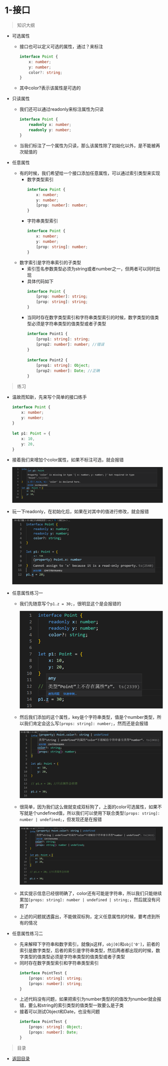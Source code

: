 # 1-接口

> 知识大纲

* 可选属性
    * 接口也可以定义可选的属性，通过？来标注
        ```ts
        interface Point {
            x: number;
            y: number;
            color?: string;
        }        
        ```
    * 其中color?表示该属性是可选的 

* 只读属性
    * 我们还可以通过readonly来标注属性为只读
        ```ts
        interface Point {
            readonly x: number;
            readonly y: number;
        }        
        ``` 
    * 当我们标注了一个属性为只读，那么该属性除了初始化以外，是不能被再次赋值的 

* 任意属性
    * 有的时候，我们希望给一个接口添加任意属性，可以通过索引类型来实现
        * 数字类型索引
            ```ts
            interface Point {
                x: number;
                y: number;
                [prop: number]: number;
            }
            ```
        * 字符串类型索引 
            ```ts
            interface Point {
                x: number;
                y: number;
                [prop: string]: number;
            }
            ```  
    * 数字索引是字符串索引的子类型
        * 索引签名参数类型必须为string或者number之一，但两者可以同时出现
        * 具体代码如下
            ```ts
            interface Point {
                [prop: number]: string;
                [prop: string]: string;
            }
            ```   
        * 当同时存在数字类型索引和字符串类型索引的时候，数字类型的值类型必须是字符串类型的值类型或者子类型
            ```ts
            interface Point1 {
                [prop1: string]: string;
                [prop2: number]: number; //错误
            }

            interface Point2 {
                [prop1: string]: Object;
                [prop2: number]: Date; //正确
            }
            ```               

> 练习

* 温故而知新，先来写个简单的接口练手
    ```ts
    interface Point {
        x: number;
        y: number;
    }

    let p1: Point = {
        x: 10,
        y: 20,
    }    
    ```

* 接着我们来增加个color属性，如果不标注可选，就会报错 

    ![](./images/不标注可选属性报错.jpg)

* 玩一下readonly，在初始化后，如果在对其中的值进行修改，就会报错  

    ![](./images/修改只读属性报错.jpg)

* 任意属性练习一
    * 我们先随意写个`p1.z = 30;`，很明显这个是会报错的 

        ![](./images/随意添加个属性报错.jpg)   

    * 然后我们添加的这个属性，key是个字符串类型，值是个number类型，所以我们肯定会这么写`[props: string]: number;`，然而还是会报错  

        ![](./images/继续报错1.jpg)  

    * 很简单，因为我们这么做就变成双标狗了，上面的color可选属性，如果不写就是个undefined值，所以我们可以使用下联合类型`[props: string]: number | undefined;`，但发现还是在报错

        ![](./images/继续报错2.jpg)    

    * 其实提示信息已经很明确了，color还有可能是字符串，所以我们只能继续累加`[props: string]: number | undefined | string;`，然后就没有问题了
    * 上述的问题就透露出，不能做双标狗，定义任意属性的时候，要考虑到所有的情况    

* 任意属性练习二    
    * 先来解释下字符串和数字索引，就像js这样，`obj[0]`和`obj['0']`，前者的索引是数字类型，后者的索引是字符串类型，然后两者都出现的时候，数字类型的值类型必须是字符串类型的值类型或者子类型
    * 同时存在数字类型索引和字符串类型索引
        ```ts
        interface PointTest {
            [props: string]: string;
            [props: number]: string;
        }        
        ```
    * 上述代码没有问题，如果把索引为number类型的的值改为number就会报错，要么和string的索引类型的值类型一致要么是子类
    * 接着可以测试Object和Date，也没有问题    
        ```ts
        interface PointTest {
            [props: string]: Object;
            [props: number]: Date;
        }        
        ```

> 目录

* [返回目录](../../README.md)
